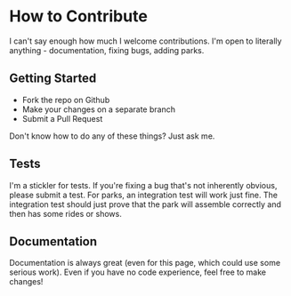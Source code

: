 # How to Contribute
I can't say enough how much I welcome contributions. I'm open to literally anything - documentation, fixing bugs, adding parks.

## Getting Started
* Fork the repo on Github
* Make your changes on a separate branch
* Submit a Pull Request

Don't know how to do any of these things? Just ask me.

## Tests
I'm a stickler for tests. If you're fixing a bug that's not inherently obvious, please submit a test. For parks, an integration test will work just fine. The integration test should just prove that the park will assemble correctly and then has some rides or shows.

## Documentation
Documentation is always great (even for this page, which could use some serious work). Even if you have no code experience, feel free to make changes!
